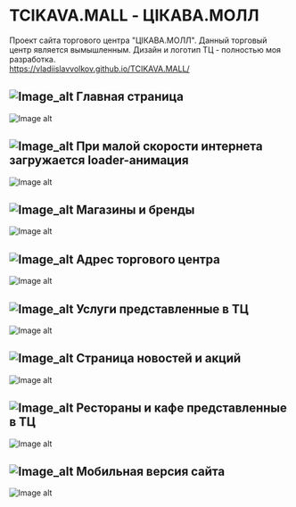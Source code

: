 # TCIKAVA.MALL - ЦIКАВА.МОЛЛ
Проект сайта торгового центра "ЦIКАВА.МОЛЛ". Данный торговый центр является вымышленным. Дизайн и логотип ТЦ - полностью моя разработка.
<br>
https://vladiislavvolkov.github.io/TCIKAVA.MALL/
<br><h2>![Image_alt](https://github.com/VladiislavVolkov/TCIKAVA.MALL/raw/main/img/ico.png) Главная страница</h2>
![Image alt](https://github.com/VladiislavVolkov/TCIKAVA.MALL/raw/main/img/maket_main.jpg)
<br><h2>![Image_alt](https://github.com/VladiislavVolkov/TCIKAVA.MALL/raw/main/img/ico.png) При малой скорости интернета загружается loader-анимация</h2>
![Image alt](https://github.com/VladiislavVolkov/TCIKAVA.MALL/raw/main/img/maket_loader.jpg)
<br><h2>![Image_alt](https://github.com/VladiislavVolkov/TCIKAVA.MALL/raw/main/img/ico.png) Магазины и бренды</h2>
![Image alt](https://github.com/VladiislavVolkov/TCIKAVA.MALL/raw/main/img/maket_shops.jpg)
<br><h2>![Image_alt](https://github.com/VladiislavVolkov/TCIKAVA.MALL/raw/main/img/ico.png) Адрес торгового центра</h2>
![Image alt](https://github.com/VladiislavVolkov/TCIKAVA.MALL/raw/main/img/maket_adress.jpg)
<br><h2>![Image_alt](https://github.com/VladiislavVolkov/TCIKAVA.MALL/raw/main/img/ico.png) Услуги представленные в ТЦ</h2>
![Image alt](https://github.com/VladiislavVolkov/TCIKAVA.MALL/raw/main/img/maket_services.jpg)
<br><h2>![Image_alt](https://github.com/VladiislavVolkov/TCIKAVA.MALL/raw/main/img/ico.png) Страница новостей и акций</h2>
![Image alt](https://github.com/VladiislavVolkov/TCIKAVA.MALL/raw/main/img/maket_news.jpg)
<br><h2>![Image_alt](https://github.com/VladiislavVolkov/TCIKAVA.MALL/raw/main/img/ico.png) Рестораны и кафе представленные в ТЦ</h2>
![Image alt](https://github.com/VladiislavVolkov/TCIKAVA.MALL/raw/main/img/maket_food.jpg)
<br><h2>![Image_alt](https://github.com/VladiislavVolkov/TCIKAVA.MALL/raw/main/img/ico.png) Мобильная версия сайта</h2>
![Image alt](https://github.com/VladiislavVolkov/TCIKAVA.MALL/raw/main/img/maket_mobile.jpg)
